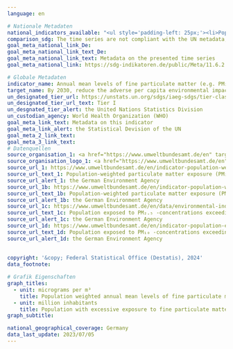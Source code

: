 ```yaml
---
language: en    

# Nationale Metadaten    
national_indicators_available: "<ul style='padding-left: 25px;'><li>Population weighted annual mean levels of fine particulate matter</li> <li> Population with excessive exposure to fine particulate matter</li></ul>"    
comparison_sdg: The time series are not compliant with the UN metadata, but provide additional information.    
goal_meta_national_link_De: 
goal_meta_national_link_text_De: 
goal_meta_national_link_text: Metadata on the presented time series
goal_meta_national_link: https://sdg-indikatoren.de/public/Meta/11.6.2.pdf    

# Globale Metadaten    
indicator_name: Annual mean levels of fine particulate matter (e.g. PM₂.₅ and PM₁₀) in cities (population weighted)    
target_name: By 2030, reduce the adverse per capita environmental impact of cities, including by paying special attention to air quality and municipal and other waste management    
un_designated_tier_url: https://unstats.un.org/sdgs/iaeg-sdgs/tier-classification/    
un_designated_tier_url_text: Tier I    
un_desgnated_tier_alert: the United Nations Statistics Division    
un_custodian_agency: World Health Organization (WHO)    
goal_meta_link_text: Metadata on this indicator    
goal_meta_link_alert: the Statistical Devision of the UN    
goal_meta_2_link_text:     
goal_meta_3_link_text:         
# Datenquellen
source_organisation_1: <a href="https://www.umweltbundesamt.de/en" target="_blank" onclick="return confirm_alert('the German Environment Agency','En');"> German Environment Agency </a>
source_organisation_logo_1: <a href="https://www.umweltbundesamt.de/en" target="_blank" onclick="return confirm_alert('the German Environment Agency','En');"><img src="https://sdg-indikatoren.de/public/OrgImgEn/uba.png" alt="Logo uba" style="height:60px; width:148px"/></a>
source_url_1: https://www.umweltbundesamt.de/en/indicator-population-weighted-particulate-matter
source_url_text_1: Population-weighted particulate matter exposure (PM₂,₅)
source_url_alert_1: the German Environment Agency
source_url_1b: https://www.umweltbundesamt.de/en/indicator-population-weighted-particulate-matter-0
source_url_text_1b: Population-weighted particulate matter exposure (PM₁₀)
source_url_alert_1b: the German Environment Agency
source_url_1c: https://www.umweltbundesamt.de/en/data/environmental-indicators/indicator-population-exposure-to-particulate-matter
source_url_text_1c: Population exposed to PM₂.₅ -concentrations exceeding the WHO 2021 annual mean guideline value
source_url_alert_1c: the German Environment Agency
source_url_1d: https://www.umweltbundesamt.de/en/indicator-population-exposure-to-particulate-matter
source_url_text_1d: Population exposed to PM₁₀ -concentrations exceeding the WHO 2021 annual mean guideline value
source_url_alert_1d: the German Environment Agency
    
    
copyright: '&copy; Federal Statistical Office (Destatis), 2024'    
data_footnote:     

# Grafik Eigenschaften    
graph_titles:
  - unit: micrograms per m³
    title: Population weighted annual mean levels of fine particulate matter
  - unit: million inhabitants
    title: Population with excessive exposure to fine particulate matter
graph_subtitle:     

national_geographical_coverage: Germany    
data_last_update: 2023/07/05    
---
```


<span></span>